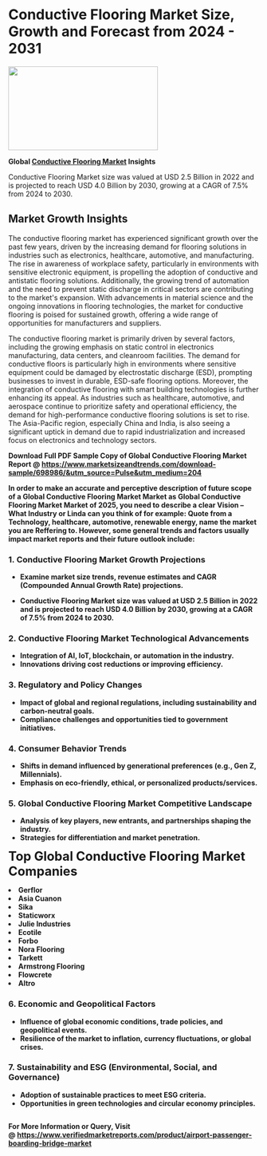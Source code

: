 <H1>Conductive Flooring Market Size, Growth and Forecast from 2024 - 2031</H1><img class="aligncenter size-medium wp-image-584254" src="https://thirdeyenews.in/wp-content/uploads/2024/09/Global-Market-Research-300x168.jpeg" alt="" width="300" height="168" /><p><strong>Global&nbsp;<a href="https://www.marketsizeandtrends.com/download-sample/698986/&amp;utm_source=Pulse&amp;utm_medium=204">Conductive Flooring Market</a> Insights</strong></p><p>Conductive Flooring Market size was valued at USD 2.5 Billion in 2022 and is projected to reach USD 4.0 Billion by 2030, growing at a CAGR of 7.5% from 2024 to 2030.</p><p><h2>Market Growth Insights</h2> <p>The conductive flooring market has experienced significant growth over the past few years, driven by the increasing demand for flooring solutions in industries such as electronics, healthcare, automotive, and manufacturing. The rise in awareness of workplace safety, particularly in environments with sensitive electronic equipment, is propelling the adoption of conductive and antistatic flooring solutions. Additionally, the growing trend of automation and the need to prevent static discharge in critical sectors are contributing to the market's expansion. With advancements in material science and the ongoing innovations in flooring technologies, the market for conductive flooring is poised for sustained growth, offering a wide range of opportunities for manufacturers and suppliers.</p> <p><strong></strong></p> <p>The conductive flooring market is primarily driven by several factors, including the growing emphasis on static control in electronics manufacturing, data centers, and cleanroom facilities. The demand for conductive floors is particularly high in environments where sensitive equipment could be damaged by electrostatic discharge (ESD), prompting businesses to invest in durable, ESD-safe flooring options. Moreover, the integration of conductive flooring with smart building technologies is further enhancing its appeal. As industries such as healthcare, automotive, and aerospace continue to prioritize safety and operational efficiency, the demand for high-performance conductive flooring solutions is set to rise. The Asia-Pacific region, especially China and India, is also seeing a significant uptick in demand due to rapid industrialization and increased focus on electronics and technology sectors. <p><strong></p><p><span class=""><strong>Download Full PDF Sample Copy of Global Conductive Flooring Market Report</strong> @ <a href="https://www.marketsizeandtrends.com/download-sample/698986/&amp;utm_source=Pulse&amp;utm_medium=204" target="_blank">https://www.marketsizeandtrends.com/download-sample/698986/&amp;utm_source=Pulse&amp;utm_medium=204</a></span></p><p>In order to make an accurate and perceptive description of future scope of a Global&nbsp;Conductive Flooring Market Market as Global&nbsp;Conductive Flooring Market Market of 2025, you need to describe a clear Vision &ndash; What Industry or Linda can you think of for example: Quote from a Technology, healthcare, automotive, renewable energy, name the market you are Reffering to. However, some general trends and factors usually impact market reports and their future outlook include:</p><h3>1.&nbsp;<strong>Conductive Flooring Market Growth Projections</strong></h3><ul><li>Examine market size trends, revenue estimates and CAGR (Compounded Annual Growth Rate) projections.</li><li><p>Conductive Flooring Market size was valued at USD 2.5 Billion in 2022 and is projected to reach USD 4.0 Billion by 2030, growing at a CAGR of 7.5% from 2024 to 2030.</p></li></ul><h3>2.&nbsp;<strong>Conductive Flooring Market Technological Advancements</strong></h3><ul><li>Integration of AI, IoT, blockchain, or automation in the industry.</li><li>Innovations driving cost reductions or improving efficiency.</li></ul><h3>3.&nbsp;<strong>Regulatory and Policy Changes</strong></h3><ul><li>Impact of global and regional regulations, including sustainability and carbon-neutral goals.</li><li>Compliance challenges and opportunities tied to government initiatives.</li></ul><h3>4.&nbsp;<strong>Consumer Behavior Trends</strong></h3><ul><li>Shifts in demand influenced by generational preferences (e.g., Gen Z, Millennials).</li><li>Emphasis on eco-friendly, ethical, or personalized products/services.</li></ul><h3>5.&nbsp;<strong>Global Conductive Flooring Market Competitive Landscape</strong></h3><ul><li>Analysis of key players, new entrants, and partnerships shaping the industry.</li><li>Strategies for differentiation and market penetration.</li></ul><p data-pm-slice="1 1 []"><span style="color: inherit; font-family: inherit; font-size: 25px;">Top Global Conductive Flooring Market Companies</span></p><div class="" data-test-id=""><p><li>Gerflor</li><li> Asia Cuanon</li><li> Sika</li><li> Staticworx</li><li> Julie Industries</li><li> Ecotile</li><li> Forbo</li><li> Nora Flooring</li><li> Tarkett</li><li> Armstrong Flooring</li><li> Flowcrete</li><li> Altro</li></p></div><h3>6.&nbsp;<strong>Economic and Geopolitical Factors</strong></h3><ul><li>Influence of global economic conditions, trade policies, and geopolitical events.</li><li>Resilience of the market to inflation, currency fluctuations, or global crises.</li></ul><h3>7.&nbsp;<strong>Sustainability and ESG (Environmental, Social, and Governance)</strong></h3><ul><li>Adoption of sustainable practices to meet ESG criteria.</li><li>Opportunities in green technologies and circular economy principles.</li></ul><h2><strong style="font-size: 14px;">For More Information or Query, Visit @&nbsp;</strong><a style="background-color: #ffffff; font-size: 14px;" href="https://www.marketsizeandtrends.com/report/conductive-flooring-market/" target="_blank">https://www.verifiedmarketreports.com/product/airport-passenger-boarding-bridge-market</a></h2>
